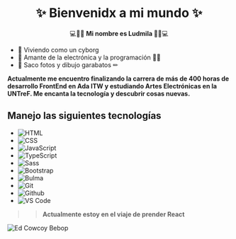 <h1 align="center">✨ Bienvenidx a mi mundo ✨</h1>

<p align="center">💻👾🌌 <strong> Mi nombre es Ludmila </strong>🌌👾💻 </p>

- 🦿 Viviendo como un cyborg
- 🔌 Amante de la electrónica y la programación 👨‍💻
- 📸 Saco fotos y dibujo garabatos ✏

<p>
<strong> Actualmente me encuentro finalizando la carrera de más de 400 horas de desarrollo FrontEnd en Ada ITW y estudiando Artes Electrónicas en la UNTreF. 
  Me encanta la tecnología y descubrir cosas nuevas. </strong>
</p>

<h2> Manejo las siguientes tecnologías </h2>

- ![HTML](https://img.shields.io/badge/-HTML-E34F26?&logo=html5&logoColor=ffffff)
- ![CSS](https://img.shields.io/badge/-CSS-1572B6?&logo=css3)
- ![JavaScript](https://img.shields.io/badge/-JavaScript-F7DF1E?&logo=javascript&logoColor=000000)
- ![TypeScript](https://img.shields.io/badge/-TypeScript-3178C6?&logo=typescript&logoColor=ffffff)
- ![Sass](https://img.shields.io/badge/-Sass-%23CC6699?&logo=sass&logoColor=ffffff)
- ![Bootstrap](https://img.shields.io/badge/-Bootstrap-7952B3?&logo=bootstrap&logoColor=ffffff)
- ![Bulma](https://img.shields.io/badge/-Bulma-00D1B2?&logo=bulma&logoColor=ffffff)
- ![Git](https://img.shields.io/badge/-Git-%23F05032?&logo=git&logoColor=%23ffffff)
- ![Github](https://img.shields.io/badge/-Github-%231a202c?&logo=github&logoColor=ffffff)
- ![VS Code](https://img.shields.io/badge/-VSCode-%23007ACC?&logo=visual-studio-code)

>> <strong> Actualmente estoy en el viaje de prender React </strong>



![Ed Cowcoy Bebop](https://c.tenor.com/X4i9UfhS69QAAAAC/ed-cowboy.gif)

